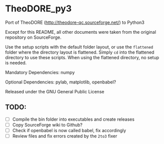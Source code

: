 # TheoDORE_py3
Port of TheoDORE (http://theodore-qc.sourceforge.net/) to Python3

Except for this README, all other documents were taken from the original repository on SourceForge.

Use the setup scripts with the default folder layout, or use the `flattened` folder where the directory layout is flattened. Simply `cd` into the flattened directory to use these scripts. When using the flattened directory, no setup is needed.

Mandatory Dependencies: numpy

Optional Dependencies: pylab, matplotlib, openbabel?

Released under the GNU General Public License

## TODO:

- [ ] Compile the bin folder into executables and create releases
- [ ] Copy SourceForge wiki to Github?
- [ ] Check if openbabel is now called babel, fix accordingly
- [ ] Review files and fix errors created by the `2to3` fixer
